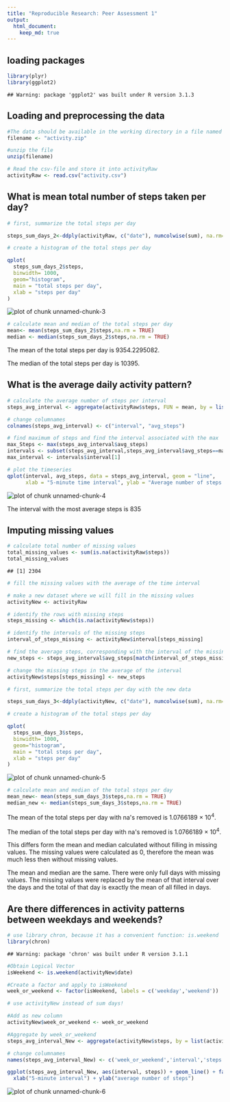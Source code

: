 ```yaml
---
title: "Reproducible Research: Peer Assessment 1"
output: 
  html_document:
    keep_md: true
---
```

## loading packages


```r
library(plyr)
library(ggplot2)
```

```
## Warning: package 'ggplot2' was built under R version 3.1.3
```

## Loading and preprocessing the data


```r
#The data should be available in the working directory in a file named "activity.zip"
filename <- "activity.zip"

#unzip the file
unzip(filename)

# Read the csv-file and store it into activityRaw
activityRaw <- read.csv("activity.csv")
```



## What is mean total number of steps taken per day?


```r
# first, summarize the total steps per day

steps_sum_days_2<-ddply(activityRaw, c("date"), numcolwise(sum), na.rm=TRUE)

# create a histogram of the total steps per day

qplot(
  steps_sum_days_2$steps, 
  binwidth= 1000, 
  geom="histogram",
  main = "total steps per day",
  xlab = "steps per day"
)
```

![plot of chunk unnamed-chunk-3](figure/unnamed-chunk-3-1.png) 

```r
# calculate mean and median of the total steps per day
mean<- mean(steps_sum_days_2$steps,na.rm = TRUE)
median <- median(steps_sum_days_2$steps,na.rm = TRUE)
```

The mean of the total steps per day is 9354.2295082.

The median of the total steps per day is 10395.


## What is the average daily activity pattern?


```r
# calculate the average number of steps per interval
steps_avg_interval <- aggregate(activityRaw$steps, FUN = mean, by = list(activityRaw$interval), na.rm = TRUE)

# change columnames
colnames(steps_avg_interval) <- c("interval", "avg_steps")

# find maximum of steps and find the interval associated with the max
max_Steps <- max(steps_avg_interval$avg_steps)
intervals <- subset(steps_avg_interval,steps_avg_interval$avg_steps==max_Steps)
max_interval <- intervals$interval[1]

# plot the timeseries
qplot(interval, avg_steps, data = steps_avg_interval, geom = "line", 
      xlab = "5-minute time interval", ylab = "Average number of steps taken")
```

![plot of chunk unnamed-chunk-4](figure/unnamed-chunk-4-1.png) 

The interval with the most average steps is 835

## Imputing missing values

```r
# calculate total number of missing values
total_missing_values <- sum(is.na(activityRaw$steps))
total_missing_values
```

```
## [1] 2304
```

```r
# fill the missing values with the average of the time interval

# make a new dataset where we will fill in the missing values
activityNew <- activityRaw

# identify the rows with missing steps
steps_missing <- which(is.na(activityNew$steps)) 

# identify the intervals of the missing steps
interval_of_steps_missing <- activityNew$interval[steps_missing] 

# find the average steps, corresponding with the interval of the missing steps
new_steps <- steps_avg_interval$avg_steps[match(interval_of_steps_missing, steps_avg_interval$interval)]

# change the missing steps in the average of the interval
activityNew$steps[steps_missing] <- new_steps 

# first, summarize the total steps per day with the new data

steps_sum_days_3<-ddply(activityNew, c("date"), numcolwise(sum), na.rm=TRUE)

# create a histogram of the total steps per day

qplot(
  steps_sum_days_3$steps, 
  binwidth= 1000, 
  geom="histogram",
  main = "total steps per day",
  xlab = "steps per day"
)
```

![plot of chunk unnamed-chunk-5](figure/unnamed-chunk-5-1.png) 

```r
# calculate mean and median of the total steps per day
mean_new<- mean(steps_sum_days_3$steps,na.rm = TRUE)
median_new <- median(steps_sum_days_3$steps,na.rm = TRUE)
```

The mean of the total steps per day with na's removed is 1.0766189 &times; 10<sup>4</sup>.

The median of the total steps per day with na's removed is 1.0766189 &times; 10<sup>4</sup>.

This differs form the mean and median calculated without filling in missing values. The missing values were calculated as 0, therefore the mean was much less then without missing values.

The mean and median are the same. There were only full days with missing values. The missing values were replaced by the mean of that interval over the days and the total of that day is exactly the mean of all filled in days.

## Are there differences in activity patterns between weekdays and weekends?


```r
# use library chron, because it has a convenient function: is.weekend
library(chron)
```

```
## Warning: package 'chron' was built under R version 3.1.1
```

```r
#Obtain Logical Vector
isWeekend <- is.weekend(activityNew$date)

#Create a factor and apply to isWeekend
week_or_weekend <- factor(isWeekend, labels = c('weekday','weekend'))

# use activityNew instead of sum days!

#Add as new column
activityNew$week_or_weekend <- week_or_weekend

#Aggregate by week_or_weekend
steps_avg_interval_New <- aggregate(activityNew$steps, by = list(activityNew$week_or_weekend,activityNew$interval), FUN = mean)

# change columnames
names(steps_avg_interval_New) <- c('week_or_weekend','interval','steps')

ggplot(steps_avg_interval_New, aes(interval, steps)) + geom_line() + facet_grid(week_or_weekend ~ .) + 
  xlab("5-minute interval") + ylab("average number of steps")
```

![plot of chunk unnamed-chunk-6](figure/unnamed-chunk-6-1.png) 
